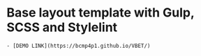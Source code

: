 # Base layout template with Gulp, SCSS and Stylelint

    - [DEMO LINK](https://bcmp4p1.github.io/VBET/)
